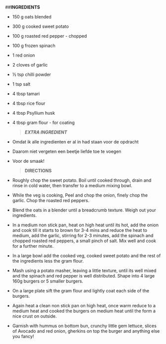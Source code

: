 ##**INGREDIENTS**

- 150 g oats blended
- 300 g cooked sweet potato
- 100 g roasted red pepper - chopped
- 100 g frozen spinach
- 1 red onion
- 2 cloves of garlic
- ½ tsp chilli powder
- 1 tsp salt
- 4 tbsp tamari
- 4 tbsp rice flour
- 4 tbsp Psyllium husk
- 4 tbsp gram flour - for coating
  > **_EXTRA INGREDIENT_**
- Omdat ik alle ingredienten er al in had staan voor de opdracht
- Daarom niet vergeten een beetje liefde toe te voegen
- Voor de smaak!

  > **DIRECTIONS**

- Roughly chop the sweet potato. Boil until cooked through, drain and rinse in cold water, then transfer to a medium mixing bowl.

- While the veg is cooking, Peel and chop the onion, finely chop the garlic. Chop the roasted red peppers.

- Blend the oats in a blender until a breadcrumb texture. Weigh out your ingredients.

- In a medium non stick pan, heat on high heat until its hot, add the onion and cook till it starts to brown for 3-4 mins and reduce the heat to medium, add the garlic, stirring for 2-3 minutes, add the spinach and chopped roasted red peppers, a small pinch of salt. Mix well and cook for a further minute.

- In a large bowl add the cooked veg, cooked sweet potato and the rest of the ingredients less the gram flour.

- Mash using a potato masher, leaving a little texture, until its well mixed and the spinach and red pepper is well distributed. Shape into 4 large 160g burgers or 5 smaller burgers.

- On a large plate sift the gram flour and lightly coat each side of the burgers.

- Again heat a clean non stick pan on high heat, once warm reduce to a medium heat and cooked the burgers on medium heat until the form a nice crust on outside.

- Garnish with hummus on bottom bun, crunchy little gem lettuce, slices of Avocado and red onion, gherkins on top the burger and anything else you fancy!
